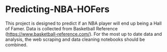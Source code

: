 # Predicting-NBA-HOFers
This project is designed to predict if an NBA player will end up being a Hall of Famer.
Data is collected from Basketball Reference (https://www.basketball-reference.com/).
For the most up to date data and analysis, the web scraping and data cleaning notebooks should be combined.
